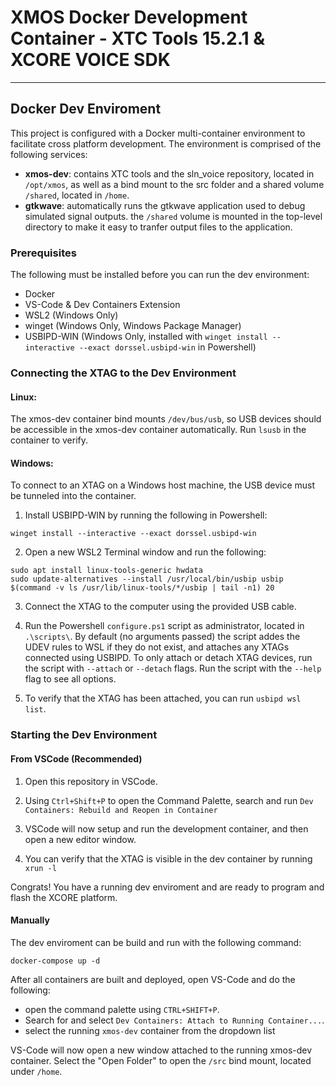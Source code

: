# XMOS Docker Development Container - XTC Tools 15.2.1 & XCORE VOICE SDK
----------------------------------------------------------------
## Docker Dev Enviroment
This project is configured with a Docker multi-container environment to facilitate cross platform development. The environment is comprised of the following services:
- **xmos-dev**: contains XTC tools and the sln_voice repository, located in `/opt/xmos`, as well as a bind mount to the src folder and a shared volume `/shared`, located in `/home`.
- **gtkwave**: automatically runs the gtkwave application used to debug simulated signal outputs. the `/shared` volume is mounted in the top-level directory to make it easy to tranfer output files to the application.

### Prerequisites

The following must be installed before you can run the dev environment:
- Docker
- VS-Code & Dev Containers Extension
- WSL2 (Windows Only)
- winget (Windows Only, Windows Package Manager)
- USBIPD-WIN (Windows Only, installed with `winget install --interactive --exact dorssel.usbipd-win` in Powershell)

### Connecting the XTAG to the Dev Environment

#### Linux:
The xmos-dev container bind mounts `/dev/bus/usb`, so USB devices should be accessible in the xmos-dev container automatically. Run `lsusb` in the container to verify.

#### Windows:

To connect to an XTAG on a Windows host machine, the USB device must be tunneled into the container. 

1. Install USBIPD-WIN by running the following in Powershell:
```
winget install --interactive --exact dorssel.usbipd-win
```

2. Open a new WSL2 Terminal window and run the following:
```
sudo apt install linux-tools-generic hwdata
sudo update-alternatives --install /usr/local/bin/usbip usbip $(command -v ls /usr/lib/linux-tools/*/usbip | tail -n1) 20
```

3. Connect the XTAG to the computer using the provided USB cable. 

4. Run the Powershell `configure.ps1` script as administrator, located in `.\scripts\`. By default (no arguments passed) the script addes the UDEV rules to WSL if they do not exist, and attaches any XTAGs connected using USBIPD. To only attach or detach XTAG devices, run the script with `--attach` or `--detach` flags. Run the script with the `--help` flag to see all options.

4. To verify that the XTAG has been attached, you can run `usbipd wsl list`.

### Starting the Dev Environment

#### From VSCode (Recommended)

1. Open this repository in VSCode.

2. Using `Ctrl+Shift+P` to open the Command Palette, search and run `Dev Containers: Rebuild and Reopen in Container`

3. VSCode will now setup and run the development container, and then open a new editor window.

4. You can verify that the XTAG is visible in the dev container by running `xrun -l`

Congrats! You have a running dev enviroment and are ready to program and flash the XCORE platform.

#### Manually

The dev enviroment can be build and run with the following command:
```
docker-compose up -d
```

After all containers are built and deployed, open VS-Code and do the following:
- open the command palette using `CTRL+SHIFT+P`. 
- Search for and select `Dev Containers: Attach to Running Container...`. 
- select the running `xmos-dev` container from the dropdown list

VS-Code will now open a new window attached to the running xmos-dev container. Select the "Open Folder" to open the `/src` bind mount, located under `/home`. 



